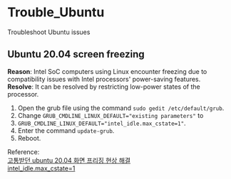 # Trouble_Ubuntu
Troubleshoot Ubuntu issues

## Ubuntu 20.04 screen freezing

**Reason**: Intel SoC computers using Linux encounter freezing due to compatibility issues with Intel processors' power-saving features.    
**Resolve**: It can be resolved by restricting low-power states of the processor.    
1. Open the grub file using the command `sudo gedit /etc/default/grub`.
2. Change `GRUB_CMDLINE_LINUX_DEFAULT="existing parameters"` to
3. `GRUB_CMDLINE_LINUX_DEFAULT="intel_idle.max_cstate=1"`.
4. Enter the command `update-grub`.
5. Reboot.     

Reference:    
[고통받던 ubuntu 20.04 화면 프리징 현상 해결](https://velog.io/@wltnrms0629/%EA%B3%A0%ED%86%B5%EB%B0%9B%EB%8D%98-ubuntu-20.04-%ED%99%94%EB%A9%B4-%ED%94%84%EB%A6%AC%EC%A7%95-%ED%98%84%EC%83%81-%ED%95%B4%EA%B2%B0)    
[intel_idle.max_cstate=1](https://medium.com/@dibyadas/intel-idle-max-cstate-1-b20281e4b2e2)    